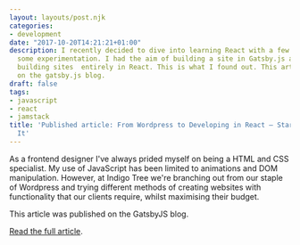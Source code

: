 ```yaml
---
layout: layouts/post.njk
categories:
- development
date: "2017-10-20T14:21:21+01:00"
description: I recently decided to dive into learning React with a few courses and
  some experimentation. I had the aim of building a site in Gatsby.js as a test for
  building sites  entirely in React. This is what I found out. This article was published
  on the gatsby.js blog.
draft: false
tags:
- javascript
- react
- jamstack
title: 'Published article: From Wordpress to Developing in React — Starting to See
  It'
---
```

As a frontend designer I've always prided myself on being a HTML and CSS specialist. My use of JavaScript has been limited to animations and DOM manipulation. However, at Indigo Tree we're branching out from our staple of Wordpress and trying different methods of creating websites with functionality that our clients require, whilst maximising their budget.

This article was published on the GatsbyJS blog.

[Read the full article](https://www.gatsbyjs.org/blog/2017-10-20-from-wordpress-to-developing-in-react-starting-to-see-it/ "From Wordpress to Developing in React — Starting to See It on Gatsbjs.org blog").
